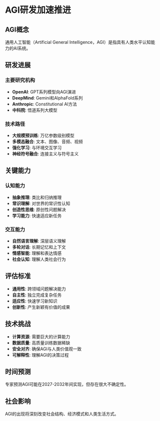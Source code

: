 # AGI研发加速推进

## AGI概念
通用人工智能（Artificial General Intelligence，AGI）是指具有人类水平认知能力的AI系统。

## 研发进展

### 主要研究机构
- **OpenAI**: GPT系列模型向AGI演进
- **DeepMind**: Gemini和AlphaFold系列
- **Anthropic**: Constitutional AI方法
- **中科院**: 悟道系列大模型

### 技术路径
- **大规模预训练**: 万亿参数级别模型
- **多模态融合**: 文本、图像、音频、视频
- **强化学习**: 与环境交互学习
- **神经符号融合**: 连接主义与符号主义

## 关键能力

### 认知能力
- **抽象推理**: 类比和归纳推理
- **常识理解**: 对世界的常识性认知
- **创造性思维**: 原创性问题解决
- **学习能力**: 快速适应新任务

### 交互能力
- **自然语言理解**: 深层语义理解
- **多轮对话**: 长期记忆和上下文
- **情感智能**: 理解和表达情感
- **社会认知**: 理解人类社会行为

## 评估标准
- **通用性**: 跨领域问题解决能力
- **自主性**: 独立完成复杂任务
- **适应性**: 快速学习新知识
- **创新性**: 产生新颖有价值的成果

## 技术挑战
- **计算资源**: 需要巨大的计算能力
- **数据质量**: 高质量训练数据稀缺
- **安全对齐**: 确保AGI与人类价值观一致
- **可解释性**: 理解AGI的决策过程

## 时间预测
专家预测AGI可能在2027-2032年间实现，但存在很大不确定性。

## 社会影响
AGI的出现将深刻改变社会结构、经济模式和人类生活方式。 